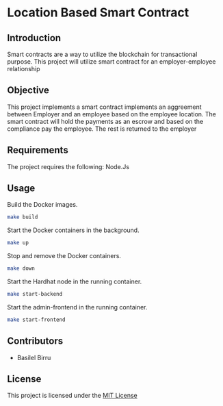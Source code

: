 # Location Based Smart Contract

## Introduction

Smart contracts are a way to utilize the blockchain for transactional purpose. This
project will utilize smart contract for an employer-employee relationship

## Objective

This project implements a smart contract implements an aggreement between Employer and
an employee based on the employee location. The smart contract will hold the payments
as an escrow and based on the compliance pay the employee. The rest is returned to the employer

## Requirements

The project requires the following: Node.Js

## Usage

Build the Docker images.

```bash
make build
```

Start the Docker containers in the background.

```bash
make up
```

Stop and remove the Docker containers.

```bash
make down
```

Start the Hardhat node in the running container.

```bash
make start-backend
```

Start the admin-frontend in the running container.

```bash
make start-frontend
```

## Contributors

- Basilel Birru

## License

This project is licensed under the [MIT License](https://choosealicense.com/licenses/mit/)
